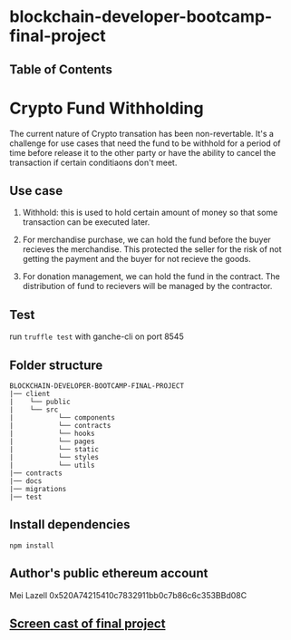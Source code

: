 # blockchain-developer-bootcamp-final-project

## Table of Contents

# Crypto Fund Withholding
The current nature of Crypto transation has been non-revertable. It's a challenge for use cases that need the fund to be withhold for a period of time before release it to the other party or have the ability to cancel the transaction if certain conditiaons don't meet. 

## Use case 
1. Withhold: this is used to hold certain amount of money so that some transaction can be executed later. 

2. For merchandise purchase, we can hold the fund before the buyer recieves the merchandise. This protected the seller for the risk of not getting the payment and the buyer for not recieve the goods. 

3. For donation management, we can hold the fund in the contract. The distribution of fund to recievers will be managed by the contractor. 

## Test
run `truffle test` with ganche-cli on port 8545

## Folder structure
```
BLOCKCHAIN-DEVELOPER-BOOTCAMP-FINAL-PROJECT
|── client
|    └── public
|    └── src
|           └── components
|           └── contracts
|           └── hooks
|           └── pages
|           └── static
|           └── styles
|           └── utils
|── contracts
|── docs
|── migrations
|── test
```
## Install dependencies
`npm install`

## Author's public ethereum account
Mei Lazell
0x520A74215410c7832911bb0c7b86c6c353BBd08C

## [Screen cast of final project](https://drive.google.com/file/d/116_89AJQnns5Jth5AYIigYG79U8ycLLA/view?usp=sharing)






